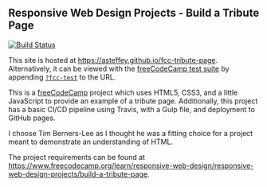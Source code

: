 ## Responsive Web Design Projects - Build a Tribute Page

[![Build Status](https://travis-ci.org/asteffey/fcc-tribute-page.svg?branch=master)](https://travis-ci.org/asteffey/fcc-tribute-page)

This site is hosted at https://asteffey.github.io/fcc-tribute-page.  
Alternatively, it can be viewed with the [freeCodeCamp test suite](https://cdn.freecodecamp.org/testable-projects-fcc/v1/bundle.js) 
by appending [`?fcc-test`](https://asteffey.github.io/fcc-tribute-page?fcc-test) to the URL.

This is a [freeCodeCamp](https://www.freecodecamp.org/) project which uses HTML5, CSS3, and a little JavaScript to provide an example of a tribute page.
Additionally, this project has a basic CI/CD pipeline using Travis, with a Gulp file, and deployment to GitHub pages.

I choose Tim Berners-Lee as I thought he was a fitting choice for a project meant to demonstrate an understanding of HTML. 

The project requirements can be found at https://www.freecodecamp.org/learn/responsive-web-design/responsive-web-design-projects/build-a-tribute-page.
